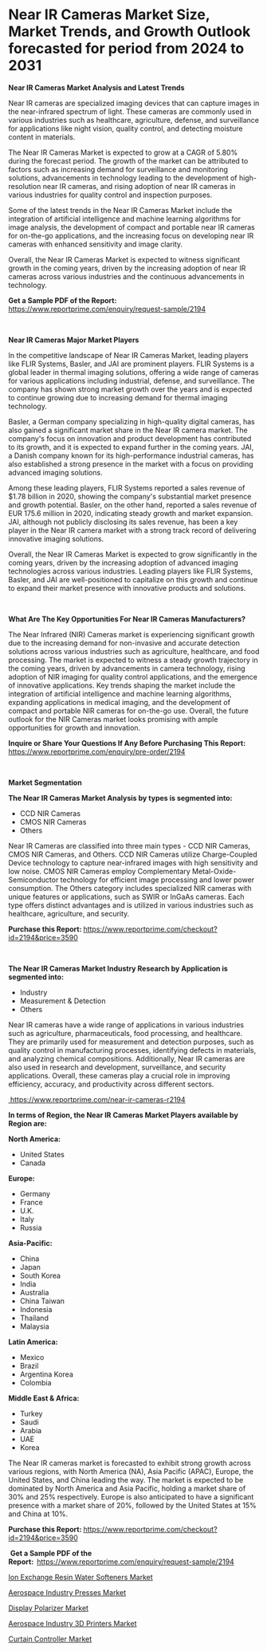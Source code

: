 <p><h1>Near IR Cameras Market Size, Market Trends, and Growth Outlook forecasted for period from 2024 to 2031</h1></p><p><strong>Near IR Cameras Market Analysis and Latest Trends</strong></p>
<p><p>Near IR cameras are specialized imaging devices that can capture images in the near-infrared spectrum of light. These cameras are commonly used in various industries such as healthcare, agriculture, defense, and surveillance for applications like night vision, quality control, and detecting moisture content in materials.</p><p>The Near IR Cameras Market is expected to grow at a CAGR of 5.80% during the forecast period. The growth of the market can be attributed to factors such as increasing demand for surveillance and monitoring solutions, advancements in technology leading to the development of high-resolution near IR cameras, and rising adoption of near IR cameras in various industries for quality control and inspection purposes.</p><p>Some of the latest trends in the Near IR Cameras Market include the integration of artificial intelligence and machine learning algorithms for image analysis, the development of compact and portable near IR cameras for on-the-go applications, and the increasing focus on developing near IR cameras with enhanced sensitivity and image clarity.</p><p>Overall, the Near IR Cameras Market is expected to witness significant growth in the coming years, driven by the increasing adoption of near IR cameras across various industries and the continuous advancements in technology.</p></p>
<p><strong>Get a Sample PDF of the Report:&nbsp;</strong> <a href="https://www.reportprime.com/enquiry/request-sample/2194">https://www.reportprime.com/enquiry/request-sample/2194</a></p>
<p>&nbsp;</p>
<p><strong>Near IR Cameras Major Market Players</strong></p>
<p><p>In the competitive landscape of Near IR Cameras Market, leading players like FLIR Systems, Basler, and JAI are prominent players. FLIR Systems is a global leader in thermal imaging solutions, offering a wide range of cameras for various applications including industrial, defense, and surveillance. The company has shown strong market growth over the years and is expected to continue growing due to increasing demand for thermal imaging technology.</p><p>Basler, a German company specializing in high-quality digital cameras, has also gained a significant market share in the Near IR camera market. The company's focus on innovation and product development has contributed to its growth, and it is expected to expand further in the coming years. JAI, a Danish company known for its high-performance industrial cameras, has also established a strong presence in the market with a focus on providing advanced imaging solutions.</p><p>Among these leading players, FLIR Systems reported a sales revenue of $1.78 billion in 2020, showing the company's substantial market presence and growth potential. Basler, on the other hand, reported a sales revenue of EUR 175.6 million in 2020, indicating steady growth and market expansion. JAI, although not publicly disclosing its sales revenue, has been a key player in the Near IR camera market with a strong track record of delivering innovative imaging solutions.</p><p>Overall, the Near IR Cameras Market is expected to grow significantly in the coming years, driven by the increasing adoption of advanced imaging technologies across various industries. Leading players like FLIR Systems, Basler, and JAI are well-positioned to capitalize on this growth and continue to expand their market presence with innovative products and solutions.</p></p>
<p>&nbsp;</p>
<p><strong>What Are The Key Opportunities For Near IR Cameras Manufacturers?</strong></p>
<p><p>The Near Infrared (NIR) Cameras market is experiencing significant growth due to the increasing demand for non-invasive and accurate detection solutions across various industries such as agriculture, healthcare, and food processing. The market is expected to witness a steady growth trajectory in the coming years, driven by advancements in camera technology, rising adoption of NIR imaging for quality control applications, and the emergence of innovative applications. Key trends shaping the market include the integration of artificial intelligence and machine learning algorithms, expanding applications in medical imaging, and the development of compact and portable NIR cameras for on-the-go use. Overall, the future outlook for the NIR Cameras market looks promising with ample opportunities for growth and innovation.</p></p>
<p><strong>Inquire or Share Your Questions If Any Before Purchasing This Report:</strong> <a href="https://www.reportprime.com/enquiry/pre-order/2194">https://www.reportprime.com/enquiry/pre-order/2194</a></p>
<p>&nbsp;</p>
<p><strong>Market Segmentation</strong></p>
<p><strong>The Near IR Cameras Market Analysis by types is segmented into:</strong></p>
<p><ul><li>CCD NIR Cameras</li><li>CMOS NIR Cameras</li><li>Others</li></ul></p>
<p><p>Near IR Cameras are classified into three main types - CCD NIR Cameras, CMOS NIR Cameras, and Others. CCD NIR Cameras utilize Charge-Coupled Device technology to capture near-infrared images with high sensitivity and low noise. CMOS NIR Cameras employ Complementary Metal-Oxide-Semiconductor technology for efficient image processing and lower power consumption. The Others category includes specialized NIR cameras with unique features or applications, such as SWIR or InGaAs cameras. Each type offers distinct advantages and is utilized in various industries such as healthcare, agriculture, and security.</p></p>
<p><strong>Purchase this Report:&nbsp;</strong><a href="https://www.reportprime.com/checkout?id=2194&price=3590">https://www.reportprime.com/checkout?id=2194&price=3590</a></p>
<p>&nbsp;</p>
<p><strong>The Near IR Cameras Market Industry Research by Application is segmented into:</strong></p>
<p><ul><li>Industry</li><li>Measurement & Detection</li><li>Others</li></ul></p>
<p><p>Near IR cameras have a wide range of applications in various industries such as agriculture, pharmaceuticals, food processing, and healthcare. They are primarily used for measurement and detection purposes, such as quality control in manufacturing processes, identifying defects in materials, and analyzing chemical compositions. Additionally, Near IR cameras are also used in research and development, surveillance, and security applications. Overall, these cameras play a crucial role in improving efficiency, accuracy, and productivity across different sectors.</p></p>
<p><a href="https://www.reportprime.com/near-ir-cameras-r2194">&nbsp;https://www.reportprime.com/near-ir-cameras-r2194</a></p>
<p><strong>In terms of Region, the Near IR Cameras Market Players available by Region are:</strong></p>
<p>
    <p> <strong> North America: </strong>
        <ul>
            <li>United States</li>
            <li>Canada</li>
        </ul>
        </p> 
    <p> <strong> Europe: </strong>
        <ul>
            <li>Germany</li>
            <li>France</li>
            <li>U.K.</li>
            <li>Italy</li>
            <li>Russia</li>
        </ul>
        </p> 
    <p> <strong> Asia-Pacific: </strong>
        <ul>
            <li>China</li>
            <li>Japan</li>
            <li>South Korea</li>
            <li>India</li>
            <li>Australia</li>
            <li>China Taiwan</li>
            <li>Indonesia</li>
            <li>Thailand</li>
            <li>Malaysia</li>
        </ul>
        </p> 
    <p> <strong> Latin America: </strong>
        <ul>
            <li>Mexico</li>
            <li>Brazil</li>
            <li>Argentina Korea</li>
            <li>Colombia</li>
        </ul>
        </p> 
    <p> <strong> Middle East & Africa: </strong>
        <ul>
            <li>Turkey</li>
            <li>Saudi</li>
            <li>Arabia</li>
            <li>UAE</li>
            <li>Korea</li>
        </ul>
    </p>
    </p>
<p><p>The Near IR cameras market is forecasted to exhibit strong growth across various regions, with North America (NA), Asia Pacific (APAC), Europe, the United States, and China leading the way. The market is expected to be dominated by North America and Asia Pacific, holding a market share of 30% and 25% respectively. Europe is also anticipated to have a significant presence with a market share of 20%, followed by the United States at 15% and China at 10%.</p></p>
<p><strong>Purchase this Report: </strong><a href="https://www.reportprime.com/checkout?id=2194&price=3590">https://www.reportprime.com/checkout?id=2194&price=3590</a></p>
<p>&nbsp;<strong>Get a Sample PDF of the Report:&nbsp;&nbsp;</strong><a href="https://www.reportprime.com/enquiry/request-sample/2194">https://www.reportprime.com/enquiry/request-sample/2194</a></p>
<p><strong></strong></p>
<p><p><a href="https://www.linkedin.com/pulse/ion-exchange-resin-water-softeners-market-forecast-global-oqvae">Ion Exchange Resin Water Softeners Market</a></p><p><a href="https://medium.com/@jewelmohr25/global-aerospace-industry-presses-market-is-projected-to-grow-at-a-cagr-of-11-5-7e4237bd545d">Aerospace Industry Presses Market</a></p><p><a href="https://github.com/fkhcgcyl33/Market-Research-Report-List-1/blob/main/display-polarizer-market.md">Display Polarizer Market</a></p><p><a href="https://medium.com/@jewelmohr25/navigating-the-global-aerospace-industry-3d-printers-market-landscape-trends-forecasts-and-1f65c0df4a10">Aerospace Industry 3D Printers Market</a></p><p><a href="https://issuu.com/reportprime-2/docs/curtain-controller-market-size-2030.pptx">Curtain Controller Market</a></p></p>